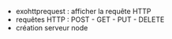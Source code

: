 - exohttprequest : afficher la requête HTTP 
- requêtes HTTP : POST - GET - PUT - DELETE 
- création serveur node

